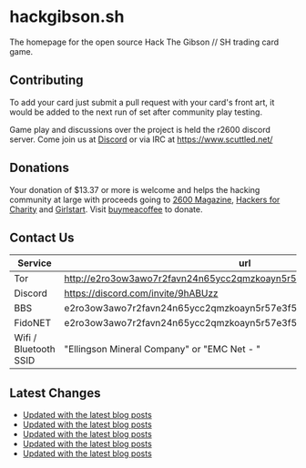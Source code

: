 # hackgibson.sh
The homepage for the open source Hack The Gibson // SH trading card game.


## Contributing

To add your card just submit a pull request with your card's front art, it would be added to the next run of set after community play testing.

Game play and discussions over the project is held the r2600 discord server. Come join us at [Discord](https://discord.com/invite/9hABUzz) or via IRC at https://www.scuttled.net/


## Donations

Your donation of $13.37 or more is welcome and helps the hacking community at large with proceeds going to [2600 Magazine](https://2600.com/), [Hackers for Charity](https://hackersforcharity.org) and [Girlstart](https://girlstart.org).  Visit [buymeacoffee](https://www.buymeacoffee.com/hackgibson.sh) to donate.


## Contact Us

Service | url
-|-
Tor | http://e2ro3ow3awo7r2favn24n65ycc2qmzkoayn5r57e3f56nvjwdcgg32ad.onion
Discord | https://discord.com/invite/9hABUzz
BBS | e2ro3ow3awo7r2favn24n65ycc2qmzkoayn5r57e3f56nvjwdcgg32ad.onion:23
FidoNET | e2ro3ow3awo7r2favn24n65ycc2qmzkoayn5r57e3f56nvjwdcgg32ad.onion:24554
Wifi / Bluetooth SSID | "Ellingson Mineral Company" or "EMC Net - <fidonet address>"

## Latest Changes
<!-- BLOG-POST-LIST:START -->
- [Updated with the latest blog posts](https://github.com/DFW2600/hackgibson.sh/commit/9beb1ab2cf1016e2ab0f0e551379fe3a37489d5e)
- [Updated with the latest blog posts](https://github.com/DFW2600/hackgibson.sh/commit/834d7ef6cb471988c3c1e1ee1e6e839258ffca8b)
- [Updated with the latest blog posts](https://github.com/DFW2600/hackgibson.sh/commit/e30e6f525a5b5e8b70bbf1987e248c5a771317be)
- [Updated with the latest blog posts](https://github.com/DFW2600/hackgibson.sh/commit/6d623ace856db2d63f75f0866a8437b02f0951e4)
- [Updated with the latest blog posts](https://github.com/DFW2600/hackgibson.sh/commit/548c4f298fe6d7904829a83febab4dc422abc7f2)
<!-- BLOG-POST-LIST:END -->
